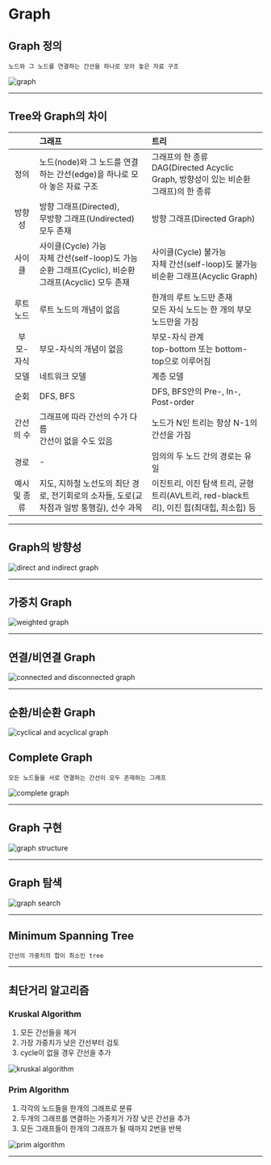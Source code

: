# Graph

## Graph 정의

```
노드와 그 노드를 연결하는 간선을 하나로 모아 놓은 자료 구조
```

![graph](../../image/graph.png)

---

## Tree와 Graph의 차이

|     |그래프|트리|
|:---:|:----|:----|
|정의|노드(node)와 그 노드를 연결하는 간선(edge)을 하나로 모아 놓은 자료 구조|그래프의 한 종류<br> DAG(Directed Acyclic Graph, 방향성이 있는 비순환 그래프)의 한 종류|
|방향성|방향 그래프(Directed),<br>무방향 그래프(Undirected) 모두 존재|방향 그래프(Directed Graph)|
|사이클|사이클(Cycle) 가능<br>자체 간선(self-loop)도 가능<br>순환 그래프(Cyclic), 비순환 그래프(Acyclic) 모두 존재|사이클(Cycle) 불가능<br>자체 간선(self-loop)도 불가능<br>비순환 그래프(Acyclic Graph)|
|루트 노드|루트 노드의 개념이 없음|한개의 루트 노드만 존재<br>모든 자식 노드는 한 개의 부모 노드만을 가짐|
|부모-자식|부모-자식의 개념이 없음|부모-자식 관계<br>top-bottom 또는 bottom-top으로 이루어짐|
|모델|네트워크 모델|계층 모델|
|순회|DFS, BFS|DFS, BFS안의 Pre-, In-, Post-order|
|간선의 수|그래프에 따라 간선의 수가 다름<br>간선이 없을 수도 있음|노드가 N인 트리는 항상 N-1의 간선을 가짐|
|경로|-|임의의 두 노드 간의 경로는 유일|
|예시 및 종류|지도, 지하철 노선도의 최단 경로, 전기회로의 소자들, 도로(교차점과 일방 통행길), 선수 과목|이진트리, 이진 탐색 트리, 균형트리(AVL트리, red-black트리), 이진 힙(최대힙, 최소힙) 등|

---

## Graph의 방향성

![direct and indirect graph](../../image/direct_indirect_graph.png)

---

## 가중치 Graph

![weighted graph](../../image/weighted_graph.png)

---

## 연결/비연결 Graph

![connected and disconnected graph](../../image/connected_disconnected_graph.png)

---

## 순환/비순환 Graph

![cyclical and acyclical graph](../../image/cyclical_acyclical_graph.png)

## Complete Graph

```
모든 노드들을 서로 연결하는 간선이 모두 존재하는 그래프
```

![complete graph](../../image/complete_graph.jpg)

---

## Graph 구현

![graph structure](../../image/graph_structure.jpg)

---

## Graph 탐색

![graph search](../../image/graph_search.png)

---

## Minimum Spanning Tree

```
간선의 가중치의 합이 최소인 tree
```

---

## 최단거리 알고리즘

### Kruskal Algorithm

1. 모든 간선들을 제거
2. 가장 가중치가 낮은 간선부터 검토
3. cycle이 없을 경우 간선을 추가

![kruskal algorithm](../../image/kruskal_algorithm.jpg)

### Prim Algorithm

1. 각각의 노드들을 한개의 그래프로 분류
2. 두개의 그래프를 연결하는 가중치가 가장 낮은 간선을 추가
3. 모든 그래프들이 한개의 그래프가 될 때까지 2번을 반복

![prim algorithm](../../image/prim_algorithm.jpg)

---
